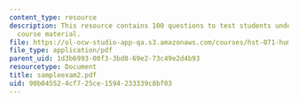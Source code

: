 ```yaml
---
content_type: resource
description: This resource contains 100 questions to test students understanding of
  course material.
file: https://ol-ocw-studio-app-qa.s3.amazonaws.com/courses/hst-071-human-reproductive-biology-fall-2005/90b045524cf725ce1594233339c8bf03_sampleexam2.pdf
file_type: application/pdf
parent_uid: 1d3b6993-00f3-3bd8-69e2-73c49e2d4b93
resourcetype: Document
title: sampleexam2.pdf
uid: 90b04552-4cf7-25ce-1594-233339c8bf03
---
```

